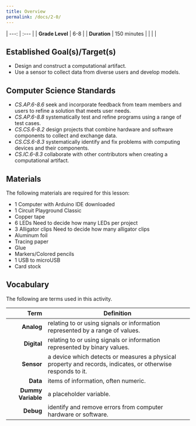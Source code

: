 ```yaml
---
title: Overview
permalink: /docs/2-0/
---
```


| ---: | :--- |
| **Grade Level** | 6-8 |
| **Duration**  | 150 minutes  |
|   |   |

## Established Goal(s)/Target(s)
- Design and construct a computational artifact.
- Use a sensor to collect data from diverse users and develop models.

## Computer Science Standards
- *CS.AP.6-8.6* seek and incorporate feedback from team members and users to refine a solution that meets user needs.
- *CS.AP.6-8.8* systematically test and refine programs using a range of test cases.
- *CS.CS.6-8.2* design projects that combine hardware and software components to collect and exchange data.
- *CS.CS.6-8.3* systematically identify and fix problems with computing devices and their components.
- *CS.IC.6-8.3* collaborate with other contributors when creating a computational artifact.

## Materials
The following materials are required for this lesson:
- 1 Computer with Arduino IDE downloaded
- 1 Circuit Playground Classic
- Copper tape
- 6 LEDs <span class="todo">Need to decide how many LEDs per project</span>
- 3 Alligator clips <span class="todo">Need to decide how many alligator clips</span>
- Aluminum foil
- Tracing paper
- Glue
- Markers/Colored pencils
- 1 USB to microUSB
- Card stock

## Vocabulary
The following are terms used in this activity.

 Term | Definition
 ---: | --
**Analog**  |  relating to or using signals or information represented by a range of values.
**Digital**  |  relating to or using signals or information represented by binary values.
**Sensor**  |  a device which detects or measures a physical property and records, indicates, or otherwise responds to it.
**Data**  |  items of information, often numeric.
**Dummy Variable**  |  a placeholder variable.
**Debug**  |  identify and remove errors from computer hardware or software.
